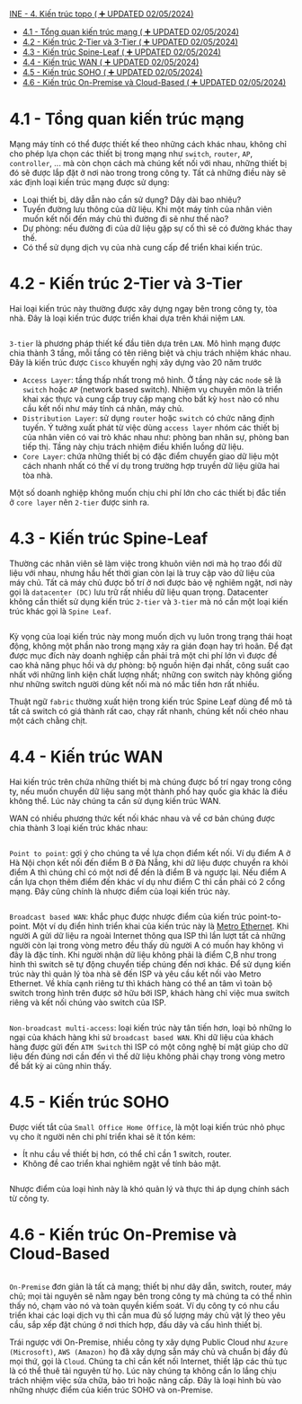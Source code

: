 [INE - 4. Kiến trúc topo ( :heavy_plus_sign: UPDATED 02/05/2024)](#ine_4_network_topo_architectures)

- [4.1 - Tổng quan kiến trúc mạng ( :heavy_plus_sign: UPDATED 02/05/2024)](#ine_4_network_topo_architecture)
- [4.2 - Kiến trúc 2-Tier và 3-Tier ( :heavy_plus_sign: UPDATED 02/05/2024)](#ine_4_tier_arch)
- [4.3 - Kiến trúc Spine-Leaf ( :heavy_plus_sign: UPDATED 02/05/2024)](#ine_4_spine_leaf_arch)
- [4.4 - Kiến trúc WAN ( :heavy_plus_sign: UPDATED 02/05/2024)](#ine_4_wan_arch)
- [4.5 - Kiến trúc SOHO ( :heavy_plus_sign: UPDATED 02/05/2024)](#ine_4_soho_arch)
- [4.6 - Kiến trúc On-Premise và Cloud-Based ( :heavy_plus_sign: UPDATED 02/05/2024)](#ine_4_on_premise_arch)

# <a name="ine_4_network_topo_architecture"></a>4.1 - Tổng quan kiến trúc mạng

Mạng máy tính có thể được thiết kế theo những cách khác nhau, không chỉ cho phép lựa chọn các thiết bị trong mạng như `switch`, `router`, `AP`, `controller`, ... mà còn chọn cách mà chúng kết nối với nhau, những thiết bị đó sẽ được lắp đặt ở nơi nào trong trong công ty. Tất cả những điều này sẽ xác định loại kiến trúc mạng được sử dụng:

- Loại thiết bị, dây dẫn nào cần sử dụng? Dây dài bao nhiêu?
- Tuyến đường lưu thông của dữ liệu. Khi một máy tính của nhân viên muốn kết nối đến máy chủ thì đường đi sẽ như thế nào?
- Dự phòng: nếu đường đi của dữ liệu gặp sự cố thì sẽ có đường khác thay thế.
- Có thể sử dụng dịch vụ của nhà cung cấp để triển khai kiến trúc.

# <a name="ine_4_tier_arch"></a>4.2 - Kiến trúc 2-Tier và 3-Tier

Hai loại kiến trúc này thường được xây dựng ngay bên trong công ty, tòa nhà. Đây là loại kiến trúc được triển khai dựa trên khái niệm `LAN`.

<div style="text-align:center"><img src="../images/ine_16_three_tier.png" alt/></div>

`3-tier` là phương pháp thiết kế đầu tiên dựa trên `LAN`. Mô hình mạng được chia thành 3 tầng, mỗi tầng có tên riêng biệt và chịu trách nhiệm khác nhau. Đây là kiến trúc được `Cisco` khuyến nghị xây dựng vào 20 năm trước

- `Access Layer`: tầng thấp nhất trong mô hình. Ở tầng này các `node` sẽ là `switch` hoặc `AP` (network based switch). Nhiệm vụ chuyên môn là triển khai xác thực và cung cấp truy cập mạng cho bất kỳ `host` nào có nhu cầu kết nối như máy tính cá nhân, máy chủ.
- `Distribution Layer`: sử dụng `router` hoặc `switch` có chức năng định tuyến. Ý tưởng xuất phát từ việc dùng `access layer` nhóm các thiết bị của nhân viên có vai trò khác nhau như: phòng ban nhân sự, phòng ban tiếp thị. Tầng này chịu trách nhiệm điều khiển luồng dữ liệu.
- `Core Layer`: chứa những thiết bị có đặc điểm chuyển giao dữ liệu một cách nhanh nhất có thể ví dụ trong trường hợp truyền dữ liệu giữa hai tòa nhà.

Một số doanh nghiệp không muốn chịu chi phí lớn cho các thiết bị đắc tiền ở `core layer` nên `2-tier` được sinh ra.

# <a name="ine_4_spine_leaf_arch"></a>4.3 - Kiến trúc Spine-Leaf

Thường các nhân viên sẽ làm việc trong khuôn viên nơi mà họ trao đổi dữ liệu với nhau, nhưng hầu hết thời gian còn lại là truy cập vào dữ liệu của máy chủ. Tất cả máy chủ được bố trí ở nơi được bảo vệ nghiêm ngặt, nơi này gọi là `datacenter (DC)` lưu trữ rất nhiều dữ liệu quan trọng. Datacenter không cần thiết sử dụng kiến trúc `2-tier` và `3-tier` mà nó cần một loại kiến trúc khác gọi là `Spine Leaf`.

<div style="text-align:center"><img src="../images/ine_17_spine_leaf.png" alt/></div>

Kỳ vọng của loại kiến trúc này mong muốn dịch vụ luôn trong trạng thái hoạt động, không một phần nào trong mạng xảy ra gián đoạn hay trì hoãn. Để đạt được mục đích này doanh nghiệp cần phải trả một chi phí lớn vì được đề cao khả năng phục hồi và dự phòng: bộ nguồn hiện đại nhất, công suất cao nhất với những linh kiện chất lượng nhất; những con switch này không giống như những switch người dùng kết nối mà nó mắc tiền hơn rất nhiều.

Thuật ngữ `fabric` thường xuất hiện trong kiến trúc Spine Leaf dùng để mô tả tất cả switch có giá thành rất cao, chạy rất nhanh, chúng kết nối chéo nhau một cách chằng chịt.

# <a name="ine_4_wan_arch"></a>4.4 - Kiến trúc WAN

Hai kiến trúc trên chứa những thiết bị mà chúng được bố trí ngay trong công ty, nếu muốn chuyển dữ liệu sang một thành phố hay quốc gia khác là điều không thể. Lúc này chúng ta cần sử dụng kiến trúc WAN.

WAN có nhiều phương thức kết nối khác nhau và về cơ bản chúng được chia thành 3 loại kiến trúc khác nhau:

<div style="text-align:center"><img src="../images/ine_18_p2p.png" alt/></div>

`Point to point`: gợi ý cho chúng ta về lựa chọn điểm kết nối. Ví dụ điểm A ở Hà Nội chọn kết nối đến điểm B ở Đà Nẵng, khi dữ liệu được chuyển ra khỏi điểm A thì chúng chỉ có một nơi để đến là điểm B và ngược lại. Nếu điểm A cần lựa chọn thêm điểm đến khác ví dụ như điểm C thì cần phải có 2 cổng mạng. Đây cũng chính là nhược điểm của loại kiến trúc này.

<div style="text-align:center"><img src="../images/ine_19_broadcast_based_wan.png" alt/></div>

`Broadcast based WAN`: khắc phục được nhược điểm của kiến trúc point-to-point. Một ví dụ điển hình triển khai của kiến trúc này là [Metro Ethernet](https://www.juniper.net/us/en/research-topics/what-is-metro-ethernet.html). Khi người A gửi dữ liệu ra ngoài Internet thông qua ISP thì lần lượt tất cả những người còn lại trong vòng metro đều thấy dù người A có muốn hay không vì đây là đặc tính. Khi người nhận dữ liệu không phải là điểm C,B như trong hình thì switch sẽ tự động chuyển tiếp chúng đến nơi khác. Để sử dụng kiến trúc này thì quản lý tòa nhà sẽ đến ISP và yêu cầu kết nối vào Metro Ethernet. Về khía cạnh riêng tư thì khách hàng có thể an tâm vì toàn bộ switch trong hình trên được sở hữu bởi ISP, khách hàng chỉ việc mua switch riêng và kết nối chúng vào switch của ISP. 

<div style="text-align:center"><img src="../images/ine_20_non_broadcast_based_wan.png" alt/></div>

`Non-broadcast multi-access`: loại kiến trúc này tân tiến hơn, loại bỏ những lo ngại của khách hàng khi sử `broadcast based WAN`. Khi dữ liệu của khách hàng được gửi đến `ATM Switch` thì ISP có một công nghệ bí mật giúp cho dữ liệu đến đúng nơi cần đến vì thế dữ liệu không phải chạy trong vòng metro để bất kỳ ai cũng nhìn thấy.

# <a name="ine_4_soho_arch"></a>4.5 - Kiến trúc SOHO

Được viết tắt của `Small Office Home Office`, là một loại kiến trúc nhỏ phục vụ cho ít người nên chi phí triển khai sẽ ít tốn kém:

- Ít nhu cầu về thiết bị hơn, có thể chỉ cần 1 switch, router.
- Không đề cao triển khai nghiêm ngặt về tính bảo mật.

<div style="text-align:center"><img src="../images/ine_21_soho_arch.png" alt/></div>

Nhược điểm của loại hình này là khó quản lý và thực thi áp dụng chính sách từ công ty.

# <a name="ine_4_on_premise_arch"></a>4.6 - Kiến trúc On-Premise và Cloud-Based

<div style="text-align:center"><img src="../images/ine_22_on_premise_cloud_based_arch.png" alt/></div>

`On-Premise` đơn giản là tất cả mạng; thiết bị như dây dẫn, switch, router, máy chủ; mọi tài nguyên sẽ nằm ngay bên trong công ty mà chúng ta có thể nhìn thấy nó, chạm vào nó và toàn quyền kiếm soát. Ví dụ công ty có nhu cầu triển khai các loại dịch vụ thì cần mua đủ số lượng máy chủ vật lý theo yêu cầu, sắp xếp đặt chúng ở nơi thích hợp, đấu dây và cấu hình thiết bị.

Trái ngược với On-Premise, nhiều công ty xây dựng Public Cloud như `Azure (Microsoft)`, `AWS (Amazon)` họ đã xây dựng sẵn máy chủ và chuẩn bị đầy đủ mọi thứ, gọi là `Cloud`. Chúng ta chỉ cần kết nối Internet, thiết lập các thủ tục là có thể thuê tài nguyên từ họ. Lúc này chúng ta không cần lo lắng chịu trách nhiệm việc sửa chữa, bảo trì hoặc nâng cấp. Đây là loại hình bù vào những nhược điểm của kiến trúc SOHO và on-Premise.